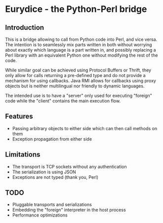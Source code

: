Eurydice - the Python-Perl bridge
=============================

Introduction
------------

This is a bridge allowing to call from Python code into Perl, and vice versa.
The intention is to seamlessly mix parts written in both without worrying
about exactly which language is a part written in, and possibly replacing a
Perl library with an equivalent Python one without modifying the rest of the
code.

While similar goal can be achieved using Protocol Buffers or Thrift, they only
allow for calls returning a pre-defined type and do not provide a mechanism
for using callbacks. Java RMI allows for callbacks using proxy objects but is
neither multilingual nor friendly to dynamic languages.

The intended use is to have a "server" only used for executing "foreign" code
while the "client" contains the main execution flow.

Features
--------

* Passing arbitrary objects to either side which can then call methods on them
* Exception propagation from either side

Limitations
-----------

* The transport is TCP sockets without any authentication
* The serialization is using JSON
* Exceptions are not typed (thank you, Perl)

TODO
----

* Pluggable transports and serializations
* Embedding the "foreign" interpreter in the host process
* Performance optimizations
